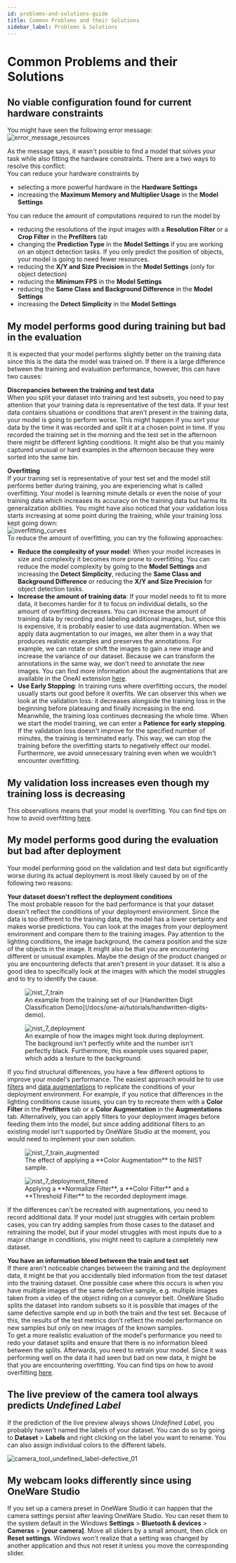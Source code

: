 ```yaml
---
id: problems-and-solutions-guide
title: Common Problems and their Solutions
sidebar_label: Problems & Solutions
---
```

# Common Problems and their Solutions

## No viable configuration found for current hardware constraints
You might have seen the following error message:  
![error_message_resources](/img/ai/one_ai_plugin/problems_and_solutions/error_resources.png)

As the message says, it wasn't possible to find a model that solves your task while also fitting the hardware constraints. There are a two ways to resolve this conflict:  
You can reduce your hardware constraints by
- selecting a more powerful hardware in the **Hardware Settings**
- increasing the **Maximum Memory and Multiplier Usage** in the **Model Settings**

You can reduce the amount of computations required to run the model by
- reducing the resolutions of the input images with a **Resolution Filter** or a **Crop Filter** in the **Prefilters** tab
- changing the **Prediction Type** in the **Model Settings** if you are working on an object detection tasks. If you only predict the position of objects, your model is going to need fewer resources.
- reducing the **X/Y and Size Precision** in the **Model Settings** (only for object detection)
- reducing the **Minimum FPS** in the **Model Settings**
- reducing the **Same Class and Background Difference** in the **Model Settings**
- increasing the **Detect Simplicity** in the **Model Settings**

## My model performs good during training but bad in the evaluation
It is expected that your model performs slightly better on the training data since this is the data the model was trained on. If there is a large difference between the training and evaluation performance, however, this can have two causes:

**Discrepancies between the training and test data**  
When you split your dataset into training and test subsets, you need to pay attention that your training data is representative of the test data. If your test data contains situations or conditions that aren't present in the training data, your model is going to perform worse. This might happen if you sort your data by the time it was recorded and split it at a chosen point in time. If you recorded the training set in the morning and the test set in the afternoon there might be different lighting conditions. It might also be that you mainly captured unusual or hard examples in the afternoon because they were sorted into the same bin.

**Overfitting**  
If your training set is representative of your test set and the model still performs better during training, you are experiencing what is called overfitting. Your model is learning minute details or even the noise of your training data which increases its accuracy on the training data but harms its generalization abilities. You might have also noticed that your validation loss starts increasing at some point during the training, while your training loss kept going down:  
![overfitting_curves](/img/ai/one_ai_plugin/problems_and_solutions/overfitting_curves.png)  
To reduce the amount of overfitting, you can try the following approaches:
- **Reduce the complexity of your model**: When your model increases in size and complexity it becomes more prone to overfitting. You can reduce the model complexity by going to the **Model Settings** and increasing the **Detect Simplicity**, reducing the **Same Class and Background Difference** or reducing the **X/Y and Size Precision** for object detection tasks.
- **Increase the amount of training data**: If your model needs to fit to more data, it becomes harder for it to focus on individual details, so the amount of overfitting decreases. You can increase the amount of training data by recording and labeling additional images, but, since this is expensive, it is probably easier to use data augmentation. When we apply data augmentation to our images, we alter them in a way that produces realistic examples and preserves the annotations. For example, we can rotate or shift the images to gain a new image  and increase the variance of our dataset. Because we can transform the annotations in the same way, we don't need to annotate the new images. You can find more information about the augmentations that are available in the OneAI extension [here](/docs/one-ai/01-get-started.md#5-augmentations).
- **Use Early Stopping**: In training runs where overfitting occurs, the model usually starts out good before it overfits. We can observer this when we look at the validation loss: it decreases alongside the training loss in the beginning before plateauing and finally increasing in the end. Meanwhile, the training loss continues decreasing the whole time. When we start the model training, we can enter a **Patience for early stopping**. If the validation loss doesn't improve for the specified number of minutes, the training is terminated early. This way, we can stop the training before the overfitting starts to negatively effect our model. Furthermore, we avoid unnecessary training even when we wouldn't encounter overfitting.

## My validation loss increases even though my training loss is decreasing
This observations means that your model is overfitting. You can find tips on how to avoid overfitting [here](#my-model-performs-good-during-training-but-bad-in-the-evaluation).

## My model performs good during the evaluation but bad after deployment
Your model performing good on the validation and test data but significantly worse during its actual deployment is most likely caused by on of the following two reasons:

**Your dataset doesn't reflect the deployment conditions**  
The most probable reason for the bad performance is that your dataset doesn't reflect the conditions of your deployment environment. Since the data is too different to the training data, the model has a lower certainty and makes worse predictions. You can look at the images from your deployment environment and compare them to the training images. Pay attention to the lighting conditions, the image background, the camera position and the size of the objects in the image. It might also be that you are encountering different or unusual examples. Maybe the design of the product changed or you are encountering defects that aren't present in your dataset. It is also a good idea to specifically look at the images with which the model struggles and to try to identify the cause.  

<div style={{ display: 'flex', gap: '1rem', flexWrap: 'wrap' }}>
  <figure style={{ margin: 0, width: '49%', textAlign: 'center' }}>
    <img src="/img/ai/one_ai_plugin/problems_and_solutions/nist_7_train.png" alt="nist_7_train" style={{ width: '50%', display: 'block', margin: '0 auto' }} />
    <figcaption style={{ marginTop: '0.5em', fontSize: '0.9rem' }}>
      An example from the training set of our [Handwritten Digit Classification Demo](/docs/one-ai/tutorials/handwritten-digits-demo).
    </figcaption>
  </figure>
  <figure style={{ margin: 0, width: '49%', textAlign: 'center' }}>
    <img src="/img/ai/one_ai_plugin/problems_and_solutions/nist_7_deployment.jpg" alt="nist_7_deployment" style={{ width: '50%', display: 'block', margin: '0 auto' }} />
    <figcaption style={{ marginTop: '0.5em', fontSize: '0.9rem' }}>
      An example of how the images might look during deployment. The background isn't perfectly white and the number isn't perfectly black. Furthermore, this example uses squared paper, which adds a texture to the background.
    </figcaption>
  </figure>
</div>

If you find structural differences, you have a few different options to improve your model's performance. The easiest approach would be to use [filters](/docs/one-ai/01-get-started.md#4-prefilters---optimize-your-dataset) and [data augmentations](/docs/one-ai/01-get-started.md#5-augmentations) to replicate the conditions of your deployment environment. For example, if you notice that differences in the lighting conditions cause issues, you can try to recreate them with a **Color Filter** in the **Prefilters** tab or a **Color Augmentation** in the **Augmentations** tab. Alternatively, you can apply filters to your deployment images before feeding them into the model, but since adding additional filters to an existing model isn't supported by OneWare Studio at the moment, you would need to implement your own solution.

<div style={{ display: 'flex', gap: '1rem', flexWrap: 'wrap' }}>
  <figure style={{ margin: 0, width: '49%', textAlign: 'center' }}>
    <img src="/img/ai/one_ai_plugin/problems_and_solutions/nist_7_train_augmented.png" alt="nist_7_train_augmented" style={{ width: '100%', display: 'block', margin: '0 auto' }} />
    <figcaption style={{ marginTop: '0.5em', fontSize: '0.9rem' }}>
      The effect of applying a **Color Augmentation** to the NIST sample.
    </figcaption>
  </figure>
  <figure style={{ margin: 0, width: '49%', textAlign: 'center' }}>
    <img src="/img/ai/one_ai_plugin/problems_and_solutions/nist_7_deployment_filtered.png" alt="nist_7_deployment_filtered" style={{ width: '100%', display: 'block', margin: '0 auto' }} />
    <figcaption style={{ marginTop: '0.5em', fontSize: '0.9rem' }}>
      Applying a **Normalize Filter**, a **Color Filter** and a **Threshold Filter** to the recorded deployment image.
    </figcaption>
  </figure>
</div>

If the differences can't be recreated with augmentations, you need to record additional data. If your model just struggles with certain problem cases, you can try adding samples from those cases to the dataset and retraining the model, but if your model struggles with most inputs due to a major change in conditions, you might need to capture a completely new dataset.

**You have an information bleed between the train and test set**  
If there aren't noticeable changes between the training and the deployment data, it might be that you accidentally bled information from the test dataset into the training dataset. One possible case where this occurs is when you have multiple images of the same defective sample, e.g. multiple images taken from a video of the object riding on a conveyor belt. OneWare Studio splits the dataset into random subsets so it is possible that images of the same defective sample end up in both the train and the test set. Because of this, the results of the test metrics don't reflect the model performance on new samples but only on new images of the known samples.  
To get a more realistic evaluation of the model's performance you need to redo your dataset splits and ensure that there is no information bleed between the splits. Afterwards, you need to retrain your model. Since it was performing well on the data it had seen but bad on new data, it might be that you are encountering overfitting. You can find tips on how to avoid overfitting [here](#my-model-performs-good-during-training-but-bad-in-the-evaluation).

## The live preview of the camera tool always predicts *Undefined Label*
If the prediction of the live preview always shows *Undefined Label*, you probably haven't named the labels of your dataset. You can do so by going to **Dataset** > **Labels** and right clicking on the label you want to rename. You can also assign individual colors to the different labels.

<div style={{ display: 'flex', gap: '1rem', flexWrap: 'wrap' }}>
    <img src="/img/ai/one_ai_plugin/problems_and_solutions/camera_tool_undefined_label.png" alt="camera_tool_undefined_label-defective_01" style={{ width: '50%', margin: '0 auto' }} />
</div>

## My webcam looks differently since using OneWare Studio
If you set up a camera preset in OneWare Studio it can happen that the camera settings persist after leaving OneWare Studio. You can reset them to the system default in the Windows **Settings** > **Bluetooth & devices** > **Cameras** > **\[your camera\]**. Move all sliders by a small amount, then click on **Reset settings**. Windows won't realize that a setting was changed by another application and thus not reset it unless you move the corresponding slider.